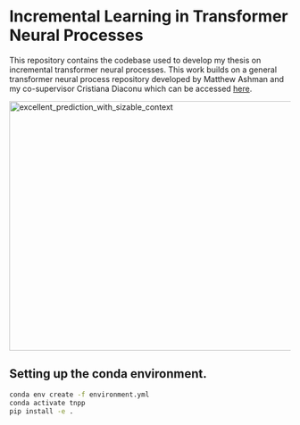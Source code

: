 # Incremental Learning in Transformer Neural Processes
This repository contains the codebase used to develop my thesis on incremental transformer neural processes. This work builds on a general transformer neural process repository developed by Matthew Ashman and my co-supervisor Cristiana Diaconu which can be accessed [here](https://github.com/cambridge-mlg/tnp).

<img width="702" height="447" alt="excellent_prediction_with_sizable_context" src="https://github.com/user-attachments/assets/21b8e469-9755-4da4-ae1a-15b32295a6dd" />


## Setting up the conda environment.
```bash
conda env create -f environment.yml
conda activate tnpp
pip install -e .
```
